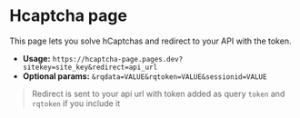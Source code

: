 # Hcaptcha page
This page lets you solve hCaptchas and redirect to your API with the token.

- **Usage:** `https://hcaptcha-page.pages.dev?sitekey=site_key&redirect=api_url`
- **Optional params:** `&rqdata=VALUE&rqtoken=VALUE&sessionid=VALUE`

> Redirect is sent to your api url with token added as query `token` and `rqtoken` if you include it 
